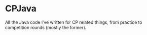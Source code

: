 # CPJava
All the Java code I've written for CP related things, from practice to competition rounds (mostly the former).
